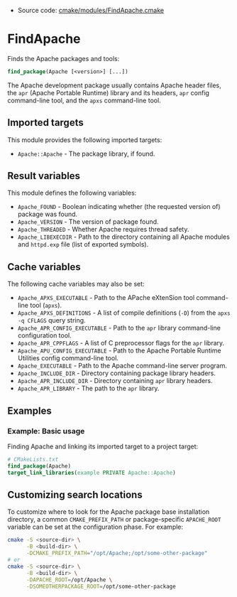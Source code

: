 <!-- This is auto-generated file. -->
* Source code: [cmake/modules/FindApache.cmake](https://github.com/petk/php-build-system/blob/master/cmake/cmake/modules/FindApache.cmake)

# FindApache

Finds the Apache packages and tools:

```cmake
find_package(Apache [<version>] [...])
```

The Apache development package usually contains Apache header files, the `apr`
(Apache Portable Runtime) library and its headers, `apr` config command-line
tool, and the `apxs` command-line tool.

## Imported targets

This module provides the following imported targets:

* `Apache::Apache` - The package library, if found.

## Result variables

This module defines the following variables:

* `Apache_FOUND` - Boolean indicating whether (the requested version of) package
  was found.
* `Apache_VERSION` - The version of package found.
* `Apache_THREADED` - Whether Apache requires thread safety.
* `Apache_LIBEXECDIR` - Path to the directory containing all Apache modules and
  `httpd.exp` file (list of exported symbols).

## Cache variables

The following cache variables may also be set:

* `Apache_APXS_EXECUTABLE` - Path to the APache eXtenSion tool command-line tool
  (`apxs`).
* `Apache_APXS_DEFINITIONS` - A list of compile definitions (`-D`) from the
  `apxs -q CFLAGS` query string.
* `Apache_APR_CONFIG_EXECUTABLE` - Path to the `apr` library command-line
  configuration tool.
* `Apache_APR_CPPFLAGS` - A list of C preprocessor flags for the `apr` library.
* `Apache_APU_CONFIG_EXECUTABLE` - Path to the Apache Portable Runtime Utilities
  config command-line tool.
* `Apache_EXECUTABLE` - Path to the Apache command-line server program.
* `Apache_INCLUDE_DIR` - Directory containing package library headers.
* `Apache_APR_INCLUDE_DIR` - Directory containing `apr` library headers.
* `Apache_APR_LIBRARY` - The path to the `apr` library.

## Examples

### Example: Basic usage

Finding Apache and linking its imported target to a project target:

```cmake
# CMakeLists.txt
find_package(Apache)
target_link_libraries(example PRIVATE Apache::Apache)
```

## Customizing search locations

To customize where to look for the Apache package base
installation directory, a common `CMAKE_PREFIX_PATH` or
package-specific `APACHE_ROOT` variable can be set at
the configuration phase. For example:

```sh
cmake -S <source-dir> \
      -B <build-dir> \
      -DCMAKE_PREFIX_PATH="/opt/Apache;/opt/some-other-package"
# or
cmake -S <source-dir> \
      -B <build-dir> \
      -DAPACHE_ROOT=/opt/Apache \
      -DSOMEOTHERPACKAGE_ROOT=/opt/some-other-package
```
